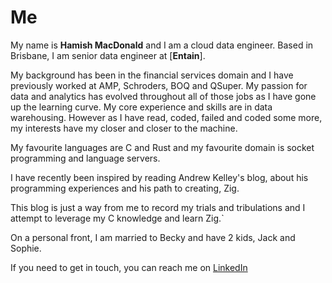 # Me

My name is **Hamish MacDonald** and I am a cloud data engineer.  Based in Brisbane, I am senior data engineer at [**Entain**].

My background has been in the financial services domain and I have previously worked at AMP, Schroders, BOQ and QSuper.  My passion for data and analytics has evolved throughout all of those jobs as I have gone up the learning curve.  My core experience and skills are in data warehousing.  However as I have read, coded, failed and coded some more, my interests have my closer and closer to the machine.

My favourite languages are C and Rust and my favourite domain is socket programming and language servers.

I have recently been inspired by reading Andrew Kelley's blog, about his programming experiences and his path to creating, Zig.

This blog is just a way from me to record my trials and tribulations and I attempt to leverage my C knowledge and learn Zig.`

On a personal front, I am married to Becky and have 2 kids, Jack and Sophie.

If you need to get in touch, you can reach me on [LinkedIn](<https://www.linkedin.com/in/hamish-macdonald-992315280/>)
